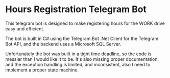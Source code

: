 # Hours Registration Telegram Bot

This telegram bot is designed to make registering hours for the WORK drive easy and efficient. 

The bot is built in C# using the Telegram.Bot .Net Client for the Telegram Bot API, and the backend uses a Microsoft SQL Server.

Unfortunately the bot was built in a tight time deadline, so the code is messier than I would like it to be. It's also missing proper documentation, and the exception handling is limited, and inconsistent, also I need to implement a proper state machine.
